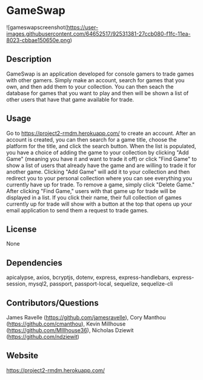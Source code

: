 # GameSwap

![gameswapscreenshot(https://user-images.githubusercontent.com/64652517/92531381-27ccb080-f1fc-11ea-8023-cbbae150650e.png)


## Description
GameSwap is an application developed for console gamers to trade games with other gamers. Simply make an account, search for games that you own, and then add them to your collection. You can then seach the database for games that you want to play and then will be shown a list of other users that have that game available for trade.

## Usage
Go to https://project2-rmdm.herokuapp.com/ to create an account. After an account is created, you can then search for a game title, choose the platform for the title, and click the search button. When the list is populated, you have a choice of adding the game to your collection by clicking "Add Game" (meaning you have it and want to trade it off) or click "Find Game" to show a list of users that already have the game and are willing to trade it for another game. 
Clicking "Add Game" will add it to your collection and then redirect you to your personal collection where you can see everything you currently have up for trade. To remove a game, simply click "Delete Game."
After clicking "Find Game," users with that game up for trade will be displayed in a list. If you click their name, their full collection of games currently up for trade will show with a button at the top that opens up your email application to send them a request to trade games.

## License
None

## Dependencies
apicalypse, axios, bcryptjs, dotenv, express, express-handlebars, express-session, mysql2, passport, passport-local, sequelize, sequelize-cli

## Contributors/Questions
James Ravelle (https://github.com/jamesravelle), Cory Manthou (https://github.com/cmanthou), Kevin Millhouse (https://github.com/MIllhouse36), Nicholas Dziewit (https://github.com/ndziewit)

## Website
https://project2-rmdm.herokuapp.com/